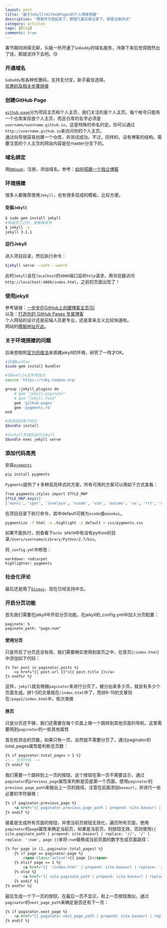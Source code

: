 ```yaml
---
layout: post
title: "基于Jekyll+GitHubPages的个人博客搭建"
description: "博客终于搭起来了，整理几篇文章记录下。顺便当做测试"
category: articles
tags: [Blog]
comments: true
---
```


春节期间闲得无聊，头脑一热开通了`GoDaddy`的域名服务，冷静下来后觉得既然出了钱，那就坚持下去吧。😓  

### 开通域名

`GoDaddy`有各种优惠码，支持支付宝，新手最佳选择。  
[优惠码及相关步骤链接](http://www.goyouhuima.com/)

### 创建GitHub Page

[`github-page`](https://pages.github.com/)分为项目主页和个人主页，我们关注的是个人主页。每个帐号只能有一个仓库来存放个人主页，而且仓库的名字必须是`username/username.github.io`，这是特殊的命名约定。你可以通过`http://username.github.io`来访问你的个人主页。  
通过向导很容易创建一个仓库，并测试成功。不过，同样的，没有博客的结构。需要注意的个人主页的网站内容是在master分支下的。  

### 域名绑定

用[`DNSpod`](https://www.dnspod.cn/)，注册，添加域名。参考：[如何搭建一个独立博客](http://cnfeat.com/blog/2014/05/10/how-to-build-a-blog/)

### 环境搭建

很多人都推荐使用`Jekyll`，也有很多现成的模板，比较方便。

#### 安装`Jekyll`

```bash
$ sudo gem install jekyll
#安装完了之后，查看版本号
$ jekyll -v
jekyll 3.1.1
```

#### 运行Jekyll

进入项目目录，然后执行命令：

```bash
$jekyll serve --safe --watch
```  

此时`Jekyll`会在`localhost`的`4000`端口监听`http`请求，用浏览器访问`http://localhost:4000/index.html`，之前的页面出现了！

### 使用jekyll

参考链接：[一步步在GitHub上创建博客主页(5)](http://www.pchou.info/web-build/2013/01/07/build-github-blog-page-05.html)  
以及：[打造你的 GitHub Pages 专属博客](http://azeril.me/blog/Build-Your-First-GitHub-Pages-Blog.html)  
个人网站的设计还是前端人员更专业，还是拿来主义比较快速啦。  
网站的[模板地址在此](https://github.com/poole/lanyon)。

### 关于环境搭建的问题

后来想按照[官方的做法](https://help.github.com/articles/using-jekyll-with-pages/)来搭建jekyll的环境，研究了一阵才OK。

```bash
#安装Bundler
$sudo gem install bundler

#将Gemfile文件修改为
source 'https://ruby.taobao.org'

group :jekyll_plugins do
    # gem "jekyll-paginate"
    # gem "jekyll-feed"
    gem 'github-pages'
    gem 'pygments.rb'
end

#在项目目录下执行
$bundle install

#install完成后运行jekyll
$bundle exec jekyll serve
```  

### 添加代码高亮

安装[`pygments`](http://pygments.org/)

```bash
pip install pygments
```

`Pygments`提供了十多种高亮样式的方案，所有可用的方案可以用如下方式查看：

```bash
from pygments.styles import STYLE_MAP
STYLE_MAP.keys()
['manni', 'igor', 'lovelace', 'xcode', 'vim', 'autumn', 'vs', 'rrt', 'native', 'perldoc', 'borland', 'tango', 'emacs', 'friendly', 'monokai', 'paraiso-dark', 'colorful', 'murphy', 'bw', 'pastie', 'algol_nu', 'paraiso-light', 'trac', 'default', 'algol', 'fruity']
```

在项目目录下执行命令，其中default可换为`xcode`或`monokai`。

```bash
pygmentize -f html -a .highlight -S default > css/pygments.css
```

如果不能执行，则查看下`echo $PATH`中有没有python的目录`/Users/username/Library/Python/2.7/bin`。

将`_config.yml`中修改：

```
markdown: redcarpet
highlighter: pygments
```

### 社会化评论

最后还是用了[`Disqus`](https://disqus.com/)，现在已经支持中文。

### 开启分页功能

首先我们需要在jekyll中开启分页功能，在jekyll的_config.yml中加入分页配置：

```
paginate: 5
paginate_path: "page:num"
```

#### 使用分页

只是开启了分页还没有用，我们需要确实使用到首页之中，在首页(`/index.html`)中添加如下代码：

```
{% for post in paginator.posts %}
    <a href="{{ post.url }}">{{ post.title }}</a>
{% endfor %}
```

这样，`jekyll`就会根据`paginator`来进行分页了，被分出来多少页，就会有多少个页面生成。排1-5的文章就在`/index.html`中了，而排6-10的文章则在`/page2/index.html`中，依次类推

#### 换页

只是分页还不够，我们还需要在每个页面上做一个跳转到其他页面的导航，这里需要用到`paginator`的一些其他属性

首先检测总的页数，如果只有一页，自然就不需要分页了。通过paginator的total_pages属性能判断总页数：

```html
{% if paginator.total_pages > 1 %}
<!-- 分页代码 -->
{% endif %}
```

我们需要一个跳转到上一页的按钮，这个按钮在第一页不需要显示，通过`paginator`的`previous_page`属性来判断是否是第一个页面，使用`paginator`的`previous_page_path`来输出上一页的路径，注意在前面添加`baseurl`，并进行一些必要的字符替换：

```html
{% if paginator.previous_page %}
    <a href="{{ paginator.previous_page_path | prepend: site.baseurl | replace: '//', '/' }}"上一页</a>
{% endif %}
```

接着是生成所有页面的按钮，并使当前页按钮无效化，遍历所有页面，使用`paginator`的`page`属性来确定当前页，如果是当前页，则按钮无效，否则使用`{{ site.paginate_path | prepend: site.baseurl | replace: '//', '/' | replace: ':num', page }}`来将`:num`替换成当前页面的数字生成页面路径：

```html
{% for page in (1..paginator.total_pages) %}
	{% if page == paginator.page %}
		<span class="active">{{ page }}</span>
    {% elsif page == 1 %}
		<a href="{{ '/index.html' | prepend: site.baseurl | replace: '//', '/' }}">{{ page }}</a>
    {% else %}
		<a href="{{ site.paginate_path | prepend: site.baseurl | replace: '//', '/' | replace: ':num', page }}">{{ page }}</a>
	{% endif %}
{% endfor %}
```

最后生成一个下一页的按钮，在最后一页不显示，和上一页按钮类似，通过`paginator`的`next_page_path`来确定是否还有下一页：

```html
{% if paginator.next_page %}
    <a href="{{ paginator.next_page_path | prepend: site.baseurl | replace: '//', '/' }}">下一页</a>
{% endif %}
```

